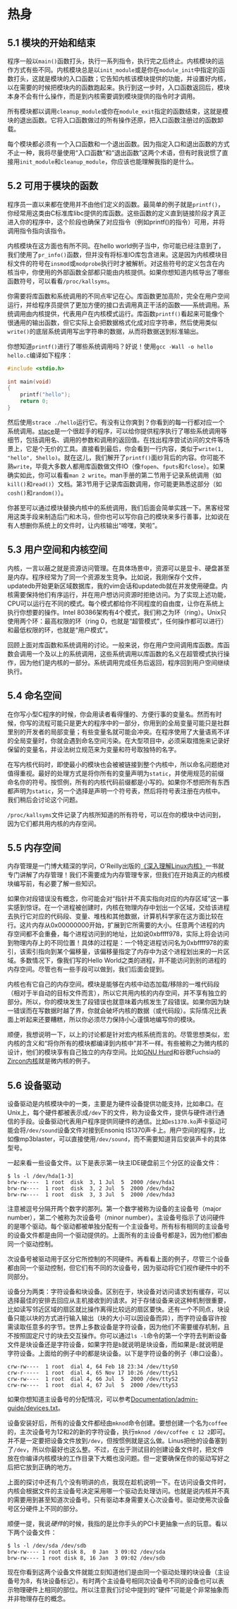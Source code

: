 # 热身

## 5.1 模块的开始和结束

程序一般以`main()`函数打头，执行一系列指令，执行完之后终止。内核模块的运作方式有些不同。内核模块总是以`init_module`或是你在`module_init`中指定的函数打头，这就是模块的入口函数；它告知内核该模块提供的功能，并设置好内核，以在需要的时候把模块内的函数跑起来。执行到这一步时，入口函数返回后，模块本身不会有什么操作，而是到内核需要调到模块提供的指令时才调用。

所有模块都以调用`cleanup_module`或你在`module_exit`指定的函数结束，这就是模块的退出函数。它将入口函数做过的所有操作还原，把入口函数注册过的函数卸载。

每个模块都必须有一个入口函数和一个退出函数。因为指定入口和退出函数的方式不止一种，我将尽量使用“入口函数”和“退出函数”这两个术语，但有时我说惯了直接用`init_module`和`cleanup_module`，你应该也能理解我指的是什么。

## 5.2 可用于模块的函数

程序员一直以来都在使用并不由他们定义的函数。最简单的例子就是`printf()`，你经常用这类由C标准库libc提供的库函数。这些函数的定义直到链接阶段才真正进入你的程序中，这个阶段也确保了对应指令（例如printf()的指令）可用，并将调用指令指向该指令。

内核模块在这方面也有所不同。在hello world例子当中，你可能已经注意到了，我们使用了`pr_info()`函数，但并没有将标准IO库包含进来。这是因为内核模块目标文件的符号在`insmod`或`modprobe`执行时才被解析。对这些符号的定义包含在内核当中，你使用的外部函数全部都只能由内核提供。如果你想知道内核导出了哪些函数符号，可以看看`/proc/kallsyms`。

你需要将库函数和系统调用的不同点牢记在心。库函数更加高阶，完全在用户空间运行，并给程序员提供了更加方便的接口去调用真正干活的函数——系统调用。系统调用由内核提供，代表用户在内核模式运行。库函数`printf()`看起来可能像个很通用的输出函数，但它实际上会把数据格式化成对应字符串，然后使用类似`write()`的底层系统调用写出字符串的数据，从而将数据送到标准输出。

你想知道`printf()`进行了哪些系统调用吗？好说！使用`gcc -Wall -o hello hello.c`编译如下程序：

```c
#include <stdio.h> 
 
int main(void) 
{ 
    printf("hello"); 
    return 0; 
}
```

然后使用`strace ./hello`运行它。有没有让你爽到？你看到的每一行都对应一个系统调用。[stace](https://strace.io/)是一个很趁手的程序，可以给你提供程序执行了哪些系统调用等细节，包括调用名、调用的参数和调用的返回值。在找出程序尝试访问的文件等场景上，它是个无价的工具。直接看到最后，你会看到一行内容，类似于`write(1, "hello", 5hello)`。就在这儿，我们解开了`printf()`面纱背后的内容。你可能不熟`write`，毕竟大多数人都用库函数做文件IO（像`fopen`、`fputs`和`fclose`）。如果确实如此，你可以看看`man 2 write`。man手册的第二节用于记录系统调用（如`kill()`和`read()`）文档。第3节用于记录库函数调用，你可能更熟悉这部分（如`cosh()`和`random()`）。

你甚至可以通过模块替换内核中的系统调用，我们后面会简单实践一下。黑客经常用这类手段来制造后门和木马，但你也可以写你自己的模块来多行善事，比如说在有人想删你系统上的文件时，让内核输出“啼嘿，笑啦”。

## 5.3 用户空间和内核空间

内核，一言以蔽之就是资源访问管理。在具体场景中，资源可以是显卡、硬盘甚至是内存。程序经常为了同一个资源发生竞争。比如说，我刚保存个文件，updatedb开始更新区域数据库，我的vim会话和updatedb就在并发使用硬盘。内核需要保持他们有序运行，并在用户想访问资源时拒绝访问。为了实现上述功能，CPU可以运行在不同的模式。每个模式都给你不同程度的自由度，让你在系统上执行你想要的操作。Intel 80386架构有4个模式，我们称之为环（ring）。Unix只使用两个环：最高权限的环（ring 0，也就是“超管模式”，任何操作都可以进行）和最低权限的环，也就是“用户模式”。

回顾上面对库函数和系统调用的讨论。一般来说，你在用户空间调用库函数。库函数会调用一个及以上的系统调用，这些系统调用以库函数的名义在超管模式执行操作，因为他们是内核的一部分。系统调用完成任务后返回，程序回到用户空间继续执行。

## 5.4 命名空间

在你写小型C程序的时候，你会用读者看得懂的、方便行事的变量名。然而有时候，你写的流程可能只是更大的程序中的一部分，你用到的全局变量可能只是社群里别的开发者的局部变量；有些变量名就可能会冲突。在程序使用了大量语焉不详的全局变量时，你就会遇到命名空间污染。在大型项目中，必须采取措施来记录好保留的变量名，并设法树立规范来为变量和符号取独特的名字。

在写内核代码时，即使最小的模块也会被被链接到整个内核中，所以命名问题绝对值得重视。最好的处理方式是将你所有的变量声明为`static`，并使用规范的前缀命名你的符号。按惯例，所有的内核代码前缀都是小写的。如果你不想把所有东西都声明为`static`，另一个选择是声明一个符号表，然后将符号表注册在内核中。我们稍后会讨论这个问题。

`/proc/kallsyms`文件记录了内核所知道的所有符号，可以在你的模块中访问到，因为它们都共用内核的内存空间。

## 5.5 内存空间

内存管理是一门博大精深的学问，O'Reilly出版的[《深入理解Linux内核》](https://www.oreilly.com/library/view/understanding-the-linux/0596005652/)一书就专门讲解了内存管理！我们不需要成为内存管理专家，但我们在开始真正的内核模块编写前，有必要了解一些知识。

如果你对段错误没有概念，你可能会对“指针并不真实指向对应的内存区域”这一事实感到惊讶。在一个进程被创建时，内核在物理内存中划出一个区域，交给该进程去执行它对应的代码段、变量、堆栈和其他数据，计算机科学家在这方面比较在行。这片内存从0x00000000开始，扩展到它所需要的大小。任意两个进程的内存空间都不会重叠，每个进程访问到的地址，比如说0xbffff978，实际上将会访问到物理内存上的不同位置！具体的过程是：一个特定进程访问名为0xbffff978的索引，该索引指向到某个偏移量，该偏移量指定了内存中为这个进程划出来的一片区域。多数情况下，像我们写的Hello World之类的进程，并不能访问到别的进程的内存空间。尽管也有一些手段可以做到，我们后面会提到。

内核也有它自己的内存空间。模块是能够在内核中动态加载/移除的一堆代码段（相对于半自动的目标文件而言），所以它共用内核的内存空间，并不享有独立的部分。所以，你的模块发生了段错误也就意味着内核发生了段错误。如果你因为缺一错误而在写数据时越了界，你就会破坏内核的数据（或代码段）。实际情况比表面上听起来还要糟糕，所以你必须尽力保持小心谨慎地编写你的模块。

顺便，我想说明一下，以上的讨论都是针对宏内核系统而言的。尽管思想类似，宏内核的含义和“将你所有的模块都编译到内核中”并不一样。有些被称之为微内核的设计，他们的模块享有自己独立的内存空间。比如[GNU Hurd](https://www.gnu.org/software/hurd/)和谷歌Fuchsia的[Zircon内核](https://fuchsia.dev/fuchsia-src/concepts/kernel)就是微内核的例子。

## 5.6 设备驱动

设备驱动是内核模块中的一类，主要是为硬件设备提供功能支持，比如串口。在Unix上，每个硬件都被表示成`/dev`下的文件，称为设备文件，提供与硬件进行通信的手段。设备驱动代表用户程序提供同硬件的通信。比如`es1370.ko`声卡驱动可能会将`/dev/sound`设备文件对接到Ensoniq IS1370声卡上。用户空间的程序，比如像mp3blaster，可以直接使用`/dev/sound`，而不需要知道背后安装声卡的具体型号。

一起来看一些设备文件。以下是表示第一块主IDE硬盘前三个分区的设备文件：

```plaintext
$ ls -l /dev/hda[1-3]
brw-rw----  1 root  disk  3, 1 Jul  5  2000 /dev/hda1
brw-rw----  1 root  disk  3, 2 Jul  5  2000 /dev/hda2
brw-rw----  1 root  disk  3, 3 Jul  5  2000 /dev/hda3
```

注意被逗号分隔开两个数字的那列。第一个数字被称为设备的主设备号（major number），第二个被称为次设备号（minor number）。主设备号指示了访问硬件的是哪个驱动。每个驱动都被单独分配有一个主设备号。所有标有相同的主设备号的设备文件都是由同一个驱动提供的。上面所有的主设备号都是3，因为他们都由同一个驱动控制。

次设备号被驱动用于区分它所控制的不同硬件。再看看上面的例子，尽管三个设备都由同一个驱动控制，但它们有不同的次设备号，因为驱动将它们视作硬件中的不同部分。

设备分为两类：字符设备和块设备。区别在于，块设备对访问请求划有缓存，可以选择最佳的安排去回应从主机接收到的请求。对于存储设备来说这种机制很重要，比如读写邻近区域的扇区就比操作离得比较远的扇区要快。还有一个不同点，块设备只能以块的方式进行输入输出（块的大小可以因设备而异），而字符设备容许按需读取任意多的字节。世界上多数设备是字符设备，因为他们不需要缓存机制，且不按照固定尺寸的块去交互操作。你可以通过`ls -l`命令的第一个字符去判断设备文件是块设备还是字符设备，如果字符是`b`就说明是块设备，而如果是`c`就说明是字符设备。上面给的例子中的都是块设备。以下是字符设备的例子（串口设备）。

```plaintext
crw-rw----  1 root  dial 4, 64 Feb 18 23:34 /dev/ttyS0
crw-r-----  1 root  dial 4, 65 Nov 17 10:26 /dev/ttyS1
crw-rw----  1 root  dial 4, 66 Jul  5  2000 /dev/ttyS2
crw-rw----  1 root  dial 4, 67 Jul  5  2000 /dev/ttyS3
```

如果你想知道主设备号的分配情况，可以参考[Documentation/admin-guide/devices.txt](https://git.kernel.org/pub/scm/linux/kernel/git/stable/linux.git/tree/Documentation/admin-guide/devices.txt)。

设备安装好后，所有的设备文件都经由`mknod`命令创建。要想创建一个名为`coffee`的，主次设备号为12和2的新的字符设备，执行`mknod /dev/coffee c 12 2`即可。并不是一定要把设备文件放到`/dev`，但按惯例就是这么做。Linus把他的设备塞到了`/dev`，所以你最好也这么整。不过，在出于测试目的创建设备文件时，把文件放在你编译内核模块的工作目录下大概也没问题。但一定要确保在你的驱动写好之后把它放到正确的地方。

上面的探讨中还有几个没有明讲的点，我现在趁机说明一下。在访问设备文件时，内核会根据文件的主设备号决定采用哪一个驱动去处理访问。也就是说内核并不真的需要用到甚至知道次设备号。只有驱动本身需要关心次设备号。驱动使用次设备号区分硬件上不同的部分。

顺便一提，我说*硬件*的时候，我指的是比你手头的PCI卡更抽象一点的玩意。看以下两个设备文件：

```plaintext
$ ls -l /dev/sda /dev/sdb
brw-rw---- 1 root disk 8,  0 Jan  3 09:02 /dev/sda
brw-rw---- 1 root disk 8, 16 Jan  3 09:02 /dev/sdb
```

现在你看到这两个设备文件就能立刻知道他们是由同一个驱动处理的块设备（主设备号为8，有块设备标记）。有时两个主设备号相同次设备号不同的设备也可以表示物理硬件上相同的部位。所以注意我们讨论中提到的“硬件”可能是个非常抽象而并非物理存在的概念。
